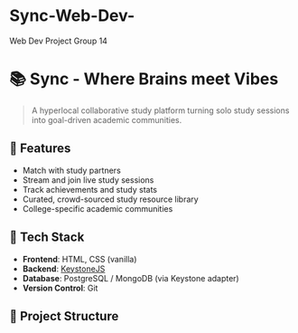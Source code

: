 # Sync-Web-Dev-
Web Dev Project Group 14

# 📚 Sync - Where Brains meet Vibes

> A hyperlocal collaborative study platform turning solo study sessions into goal-driven academic communities.

## 🚀 Features

- Match with study partners
- Stream and join live study sessions
- Track achievements and study stats
- Curated, crowd-sourced study resource library
- College-specific academic communities

## 🧱 Tech Stack

- **Frontend**: HTML, CSS (vanilla)
- **Backend**: [KeystoneJS](https://keystonejs.com/)
- **Database**: PostgreSQL / MongoDB (via Keystone adapter)
- **Version Control**: Git

## 📁 Project Structure


